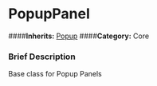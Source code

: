 #  PopupPanel  
####**Inherits:** [Popup](class_popup)
####**Category:** Core

###  Brief Description  
Base class for Popup Panels
